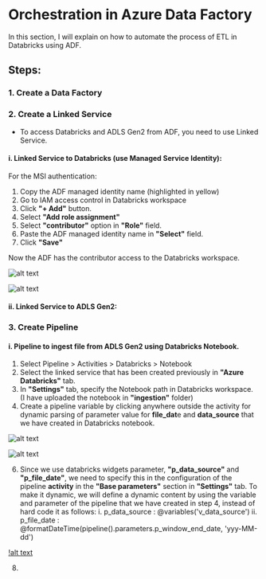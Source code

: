 # Orchestration in Azure Data Factory

In this section, I will explain on how to automate the process of ETL in Databricks using ADF.

## Steps:

### 1. Create a Data Factory
### 2. Create a Linked Service
-  To access Databricks and ADLS Gen2 from ADF, you need to use Linked Service.

#### i. Linked Service to Databricks (use Managed Service Identity):

For the MSI authentication:
1. Copy the ADF managed identity name (highlighted in yellow)
2. Go to IAM access control in Databricks workspace
3. Click **"+ Add"** button.
4. Select **"Add role assignment"**
5. Select **"contributor"** option in **"Role"** field.
6. Paste the ADF managed identity name in **"Select"** field.
7. Click **"Save"**

Now the ADF has the contributor access to the Databricks workspace.

![alt text](https://github.com/annisayusoff/Analysing-and-Reporting-on-Formula1-Data-Using-Azure-Databricks/blob/1284ec8f0562674052a081f574d7c90e9df1b3c0/Azure%20Data%20Factory/linked%20service-databricks.png?raw=true)

![alt text](https://github.com/annisayusoff/Analysing-and-Reporting-on-Formula1-Data-Using-Azure-Databricks/blob/88141689381782a072fe2f2d1221dba39db7e9f4/Azure%20Data%20Factory/IAM%20Databricks.png?raw=true)


                                     
#### ii. Linked Service to ADLS Gen2:


### 3. Create Pipeline

#### i. Pipeline to ingest file from ADLS Gen2 using Databricks Notebook.

1. Select Pipeline > Activities > Databricks > Notebook
2. Select the linked service that has been created previously in **"Azure Databricks"** tab.
3. In **"Settings"** tab, specify the Notebook path in Databricks workspace. (I have uploaded the notebook in **"ingestion"** folder)
4. Create a pipeline variable by clicking anywhere outside the activity for dynamic parsing of parameter value for **file_dat**e and **data_source** that we have created in Databricks notebook.
   
![alt text](https://github.com/annisayusoff/Analysing-and-Reporting-on-Formula1-Data-Using-Azure-Databricks/blob/94f25675f8f377ea19e0afeae6c5f4bcaf822f95/Azure%20Data%20Factory/pipeline%20variable%20(v_data_source).png?raw=true)

![alt text](https://github.com/annisayusoff/Analysing-and-Reporting-on-Formula1-Data-Using-Azure-Databricks/blob/9623bff8579399be6514a2e7dd343d3514a7f782/Azure%20Data%20Factory/pipeline%20variable%20%20(p_file_date).png?raw=true)
   
6. Since we use databricks widgets parameter, **"p_data_source"** and **"p_file_date"**, we need to specify this in the configuration of the pipeline **activity** in the **"Base parameters"** section in **"Settings"** tab. To make it dynamic, we will define a dynamic content by using the variable and parameter of the pipeline that we have created in step 4, instead of hard code it as follows:
   i. p_data_source : @variables('v_data_source')
   ii. p_file_date : @formatDateTime(pipeline().parameters.p_window_end_date, 'yyy-MM-dd')

[!alt text](https://github.com/annisayusoff/Analysing-and-Reporting-on-Formula1-Data-Using-Azure-Databricks/blob/9623bff8579399be6514a2e7dd343d3514a7f782/Azure%20Data%20Factory/Databricks%20activity%20parameters.png?raw=true)

8. 
